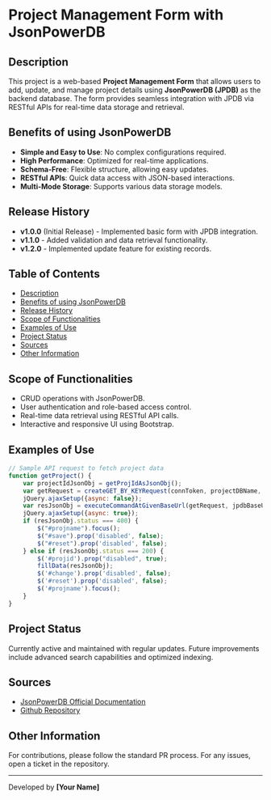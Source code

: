 # Project Management Form with JsonPowerDB

## Description
This project is a web-based **Project Management Form** that allows users to add, update, and manage project details using **JsonPowerDB (JPDB)** as the backend database. The form provides seamless integration with JPDB via RESTful APIs for real-time data storage and retrieval.

## Benefits of using JsonPowerDB
- **Simple and Easy to Use**: No complex configurations required.
- **High Performance**: Optimized for real-time applications.
- **Schema-Free**: Flexible structure, allowing easy updates.
- **RESTful APIs**: Quick data access with JSON-based interactions.
- **Multi-Mode Storage**: Supports various data storage models.

## Release History
- **v1.0.0** (Initial Release) - Implemented basic form with JPDB integration.
- **v1.1.0** - Added validation and data retrieval functionality.
- **v1.2.0** - Implemented update feature for existing records.

## Table of Contents
- [Description](#description)
- [Benefits of using JsonPowerDB](#benefits-of-using-jsonpowerdb)
- [Release History](#release-history)
- [Scope of Functionalities](#scope-of-functionalities)
- [Examples of Use](#examples-of-use)
- [Project Status](#project-status)
- [Sources](#sources)
- [Other Information](#other-information)

## Scope of Functionalities
- CRUD operations with JsonPowerDB.
- User authentication and role-based access control.
- Real-time data retrieval using RESTful API calls.
- Interactive and responsive UI using Bootstrap.

## Examples of Use
```javascript
// Sample API request to fetch project data
function getProject() {
    var projectIdJsonObj = getProjIdAsJsonObj();
    var getRequest = createGET_BY_KEYRequest(connToken, projectDBName, projectRelationName, projectIdJsonObj);
    jQuery.ajaxSetup({async: false});
    var resJsonObj = executeCommandAtGivenBaseUrl(getRequest, jpdbBaseURL, jpdbIRL);
    jQuery.ajaxSetup({async: true});
    if (resJsonObj.status === 400) {
        $("#projname").focus();
        $("#save").prop('disabled', false);
        $("#reset").prop('disabled', false);
    } else if (resJsonObj.status === 200) {
        $('#projid').prop("disabled", true);
        fillData(resJsonObj);
        $('#change').prop('disabled', false);
        $('#reset').prop('disabled', false);
        $('#projname').focus();
    }
}
```

## Project Status
Currently active and maintained with regular updates. Future improvements include advanced search capabilities and optimized indexing.

## Sources
- [JsonPowerDB Official Documentation](https://jsonpowerdb.com/docs)
- [Github Repository](https://github.com/your-repository)

## Other Information
For contributions, please follow the standard PR process. For any issues, open a ticket in the repository.

---
Developed by **[Your Name]**

